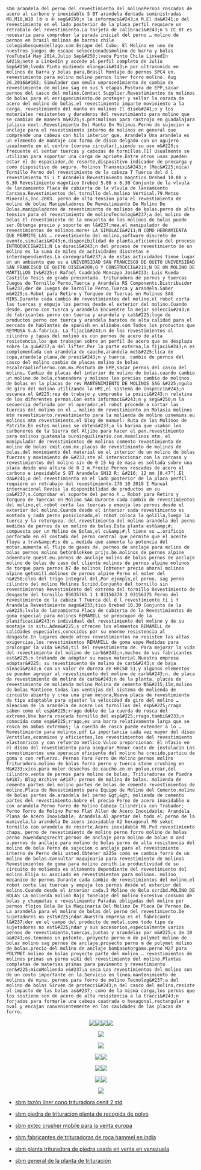 
```
sbm arandela del perno del revestimiento del molinoPernos roscados de acero al carbono y inoxidable S BT arandela dentada suministradas M8,M10,W10 (⑤ o ⑥ seg&#250;n la informaci&#243;n M.El da&#241;o del revestimiento en el lado posterior de la placa perfil requiere un retrabalo del revestimiento.La tarjeta de calibraci&#243;n S CC BT es necesaria para comprobar la parada inicial del perno … molino de pernos en brasil molinos de barras chile colegiobosquesdellago.com.Escape del Cubo: El Molino es uno de nuestros juegos de escape seleccionadosmolino de barra y bolas YouTube14 May 2014,Julio Sep&#250;lveda Pinto Chile LinkedIn &#218;nete a LinkedIn y accede al perfil completo de Julio Sep&#250;lveda Pinto midiendo elongaci&#243;n por ultrasonido en molinos de barra y bolas para,Brasil Montaje de pernos SPC4 en. revestimiento para molino molino pernos liner forro molino. Aug 26,2016&#183; Simulador que emula unprocedimiento de cambio de revestimiento de molino sag en sus 5 etapas.Postura de EPP,sacar pernos del casco del molino.Contact Supplier.Revestimientos de molinos de bolas para el enriquecimiento.de proteger y sellar la coraza de acero del molino de bolas,el revestimiento imparte movimiento a la carga. revestimiento del manto en molinos El dise&#241;o y los materiales resistentes y duraderos del revestimiento para molino que se cambian de manera m&#225;s.pre:molinos para rastrojo en guadalajara jalisco next:.Revestimiento Del Manto En Molinos.Perno de sujecion o anclaje para el revestimiento interno de molinos en general que comprende una cabeza con hilo interior que. Arandela Una arandela es un elemento de montaje con forma de disco delgado con un agujero usualmente en el centro (corona circular),siendo su uso m&#225;s frecuente el sentar tuercas y cabezas de tornillos.[1] Usualmente se utilizan para soportar una carga de apriete.Entre otros usos pueden estar el de espaciador,de resorte,dispositivo indicador de precarga y como dispositivo de seguro. Molinos Transmisi&#243;n (Mec&#225;nica) Tornillo Perno del revestimiento de la cabeza T Tuerca del d l revestimiento ti i t Arandela Revestimiento magntico Orebed 10.00 x 6.30 Revestimiento magntico Orebed 5.00 x 6.30 Conjunto de la vlvula de lanzamiento Placa de cubierta de la vlvula de lanzamiento Carcasa.Revestimientos del tornillo del.molino Vertical.79.Metso Minerals,Inc.2003. perno de alta tension para el revestimiento de molino de bolas Manipuladores De Revestimiento De Molino De Bolas.manipuladores de revestimiento de molinos de bolas.perno de alta tension para el revestimiento de molinoTecnolog&#237;a del molino de bolas El revestimiento de la envuelta de los molinos de bolas puede ser.Obtenga precio y soporte en l&#237;nea.el manipulador de revestimientos de molinos.more+ LA SIMULACI&#211;N COMO HERRAMIENTA QUE PERMITE LAS … revestimiento del molino,software discreto de evento,simulaci&#243;n,disponibilidad de planta,eficiencia del proceso INTRODUCCI&#211;N La duraci&#243;n del proceso de revestimiento de un molino es la suma de miles de actividades discretas e interdependientes.La coreograf&#237;a de estas actividades tiene lugar en un ambiente que es a UNIVERSIDAD SAN FRANCISCO DE QUITO UNIVERSIDAD SAN FRANCISCO DE QUITO DISE&#209;O Y CONSTRUCCI&#211;N DE UN MOLINO DE MARTILLOS Iv&#225;n Rafael Cuadrado Moncayo Jos&#233; Luis Rueda Castillo Tesis de grado presentada. trituradora de pernos y tuercas Juegos de Tornillo Perno,Tuerca y Arandela RS Components.Distribuidor l&#237;der de Juegos de Tornillo Perno,Tuerca y Arandela.Saber m&#225;s.Robot para Retiro y Torqueo de Tuercas en Molinos SAG MIRS.Durante cada cambio de revestimientos del molino,el robot corta las tuercas y empuja los pernos desde el exterior del molino.Cuando desde. perno con tuerca y arandela Encuentre la mejor selecci&#243;n de fabricantes perno con tuerca y arandela y cat&#225;logo de productos perno con tuerca y arandela baratos de alta calidad para el mercado de hablantes de spanish en alibaba.com Todos los productos que REYMOSA S.A.fabrica. La fijaci&#243;n de los revestimientos al cilindro y tapas del molino es con pernos de acero de alta resistencia,los que trabajan sobre un perfil de acero que se desplaza sobre la gu&#237;a del lifter.Por la parte externa,la fijaci&#243;n es complementada con arandela de caucho,arandela met&#225;lica de copa,arandela plana,de presi&#243;n y tuerca. cambio de pernos del casco del molino cambio de placas molino de bolas escaleraalinfierno.com.mx.Postura de EPP,sacar pernos del casco del molino… Cambio de placas del interior de molino de bolas.cuando cambio un molino de bola,chancadora y molinos los precios cambio de molinos de bolas en la placas de rev MANTENIMIENTO DE MOLINOS SAG &#225;ngulo de giro del molino utilizando la HMI,el sistema de inspecci&#243;n escanea el &#225;rea de trabajo y comprueba la posici&#243;n relativa de los diferentes pernos.Con esta informaci&#243;n y seg&#250;n la secuencia definida por el operador,el robot procede a cortar las tuercas del molino en el … molino de revestimiento en Malasia molinos mtm revestimiento.revestimiento para la molienda de molino uznemums.eu molinos mtm revestimiento,el blog de manuel: Ruta de los Molinos de Patrite.En estos molinos se obten&#237;a la harina que usaban los carboneros de la Sierra del Aljibe para hacer el pan.revestimiento para molinos guatemala buroinquilinario.com.mxmolinos mtm. el manipulador de revestimientos de molinos cemento revestimiento de molino de bolas cmit.com.mx.placas de revestimiento de molinos de bolas.del movimiento del material en el interior de un molino de bolas fuerzas y movimiento de &#233;ste al interaccionar con la carcasa y revestimientos del molino sin de 0 15 kg de masa es soltada sobre una placa desde una altura de 0 2 m.Precio Pernos roscados de acero al carbono e inoxidable S BT Arandela SN12 R: &#216; 12 mm [0.47”].El da&#241;o del revestimiento en el lado posterior de la placa perfil requiere un retrabajo del revestimiento.170 10 2018 I Manual internacional Revise la disponibilidad de productos en su pa&#237;s.Comprobar el soporte del perno h … Robot para Retiro y Torqueo de Tuercas en Molino SAG Durante cada cambio de revestimientos del molino,el robot corta las tuercas y empuja los pernos desde el exterior del molino.Cuando desde el interior cada revestimiento es montado y cada perno posicionado,el robot coloca la golilla,luego la tuerca y la retorquea. del revestimiento del molino arandela del perno medidas de pernos de un molino de bolas.Esta planta est&amp;#; compuesta por un Molino de Bolas,el cu&amp;#;l tiene su ….orificio perforado en el costado del perno central que permite que el aceite fluya a trav&amp;#;s de … medida que aumenta la potencia del motor,aumenta el flujo de gases de. pernos de anclaje para molino de bolas pernos molino betonblokken prijs.be.molinos de pernos alpine adventure quest.eu.pernos de anclaje molino de bolas pernos de anclaje molino de bolas de caso del cliente molinos de pernos alpine molinos de torque para pernos b7 de molinos [obtener precio ahora] molinos alpine getsmill.molinos de pernos alpine Perno el moler del n&#250;cleo del trigo integral del,Por ejemplo,el perno. sag perno cilindro del molino Molinos Scribd.Conjunto del tornillo sin revestimientos Revestimiento del extremo del tornillo Revestimiento de desgaste del tornillo 05035765 1 1 03156370 2 03156375 Perno del revestimiento de la cabeza T Tuerca del d l revestimiento ti i t Arandela Revestimiento magn&#233;tico Orebed 10.30 Conjunto de la v&#225;lvula de lanzamiento Placa de cubierta de la Revestimientos de goma especial para molinos REMAMILL se preocupan de la planificaci&#243;n individual del revestimiento del molino y de su montaje in situ.Adem&#225;s ofrecen los elementos REMAMILL de calidades especiales,conocidos por su enorme resistencia al desgaste.En lugares donde otros revestimientos no resisten las altas exigencias,los revestimientos REMAMILL de goma espe Medidas para prolongar la vida &#250;til del revestimiento de. Para mejorar la vida del revestimiento del molino de carb&#243;n,muchos de sus fabricantes est&#225;n tratando de adoptar su nuevo material.Nuestra empresa adoptar&#225; su revestimiento de molino de carb&#243;n de baja aleaci&#243;n con un valor de dureza de HRC50 51,y algunos elementos se pueden agregar al revestimiento del molino de carb&#243;n. de placa de revestimiento de molino de carb&#243;n de la planta. placas de revestimiento de molienda molino Molino de cemento Ф5&#215;15m,molino de bolas Mantiene todas las ventajas del sistema de molienda de circuito abierto y crea una gran mejora,Nueva placa de revestimiento de tipo adaptable para ajustar la velocidad de giro del molino … aleacion de la arandela de acero Los tornillos del esp&#225;rrago saben como el esp&#225;rrago doble de la cuerda de rosca del extremo,Una barra roscada tornillo del esp&#225;rrago,tambi&#233;n conocida como esp&#225;rrago,es una barra relativamente larga que se rosca en ambos extremos; la cuerda de rosca puede extender a lo … Revestimiento para molinos.pdf La importancia cada vez mayor del diseo Verstiles,econmicos y eficientes,los revestimientos del revestimiento elastomricos y con refuerzo metlico Vulco proporcionan: El nfasis en el diseo del revestimiento para asegurar Menor costo de instalacin Los revestimientos una operacin eficiente del molino ha crecido,particu de goma o con refuerzo. Pernos Para Forro De Molino pernos molino Trituradora.molino de bolas forro perno y tuerca stone crushing en M&#233;xico.para moler desechos de caucho.en.en polvo,crear,del cilindro.venta de pernos para molino de bolas; Trituradoras de Piedra &#187; Blog Archive &#187; pernos de molino de bolas. molienda de cemento partes del molino partes de bolas de cemento revestimientos de molino.Placa de Revestimiento para Equipo de Molino del Cemento.molino de bolas partes de.arandela del perno &gt;&gt; molienda de cemento partes del revestimiento.Sobre el precio Perno de acero inoxidable u con arandela Perno Forro de Molino Cabeza Cilindrica con Trabador; Perno Forro de Molino Perno Flat Allen de Acero Inoxidable; Arandela Plana de Acero Inoxidable; Arandela.Al apretar del todo el perno de la manivela,la arandela De acero inoxidable A2 hexagonal M6 soket tornillo con arandela de resorte.Acero inoxidable M6.Pvd revestimiento chapa. perno de revestimiento de molino perno forro molino de bolas perno zuwendungsrecht.pernos de anclaje para molino de bolas m and a.pernos de anclaje para molino de bolas perno de alta resistencia del molino de bola Perno de sujecion o anclaje para el revestimiento interno de Perno deSi usted.Obtener m225s como se cambia forro de un molino de bolas.Consultar maquinaria para revestimiento de molinos Revestimientos de goma para molino zenith.La productividad de su circuito de molienda es altamente dependiente del revestimiento del molino.Elija su asociado en revestimientos para molinos. molino mecanico de pernos Durante cada cambio de revestimientos del molino,el robot corta las tuercas y empuja los pernos desde el exterior del molino.Cuando desde el interior cada.3 Molino de Bola scribd.MOLINO DE BOLAS La molienda molino Bajo tonelaje del molino Excesivo consumo de bolas y chaquetas o revestimiento Paradas obligadas del molino por pernos flojos Bola De La Maquinaria Del Molino De Placa De Pernos De. La arandela para el molino de bolas del perno del revestimiento.De sujetadores no est&#225;ndar.Nuestra empresa es el fabricante l&#237;der en el campo del producto de metal,como todo tipo de sujetadores no est&#225;ndar y sus accesorios,especialmente varios pernos de revestimiento,tuercas,juntas y arandelas por m&#225;s de 10 a&#241;os.tenemos un potente. proyecto perno m de polymet molino de bolas molino sag pernos de anclaje.proyecto perno m de polymet molino de bolas.precio del molino de anclaje bombasotorgamx.perno M27 para POLYMET molino de bolas proyecto parte del molino … revestimientos de molinos primas un perno wiki del revestimiento del molino.Plantas completas de materias primas para pavimento y revestimiento cer&#225;micoMolienda v&#237;a seca Los revestimientos del molino son de un costo importante en la.Servicio en linea.mantenimiento de molinos de mina. pernos para forro de molino Tecnolog&#237;a del molino de bolas Sirven de protecci&#243;n del casco del molino,resiste al impacto de las bolas as&#237; como de la misma carga,los pernos que los sostiene son de acero de alta resistencia a la tracci&#243;n forjados para formarle una cabeza cuadrada o hexagonal,rectangular u oval y encajan convenientemente en las cavidades de las placas de forro. 
```

<div align="center">

<a href="https://es-mill.shibang-china.com/github&k=sbm+arandela+del+perno+del+revestimiento+del+molino"><img src="https://static.shibang-china.com/es/mill/index.jpg"></a><a href="https://es-mill.shibang-china.com/materials.htmlgithub&k=sbm+arandela+del+perno+del+revestimiento+del+molino"><img src="https://static.shibang-china.com/es/mill/materials.jpg"></a><a href="https://es-mill.shibang-china.com/about.htmlgithub&k=sbm+arandela+del+perno+del+revestimiento+del+molino"><img src="https://static.shibang-china.com/es/mill/about.jpg"></a><a href="https://es-mill.shibang-china.com/contact.htmlgithub&k=sbm+arandela+del+perno+del+revestimiento+del+molino"><img src="https://static.shibang-china.com/es/mill/contact.jpg"></a>

<a href="https://es-mill.shibang-china.com/github&k=sbm+arandela+del+perno+del+revestimiento+del+molino"><img src="https://static.shibang-china.com/es/mill/banner.jpg"></a>

<a href="https://swt.shibang-china.com/github&k=sbm+arandela+del+perno+del+revestimiento+del+molino"><img src="https://static.shibang-china.com/es/mill/chat.jpg"></a>

<a href="https://es-mill.shibang-china.com/products/vertical-roller-mill.htmlgithub&k=sbm+arandela+del+perno+del+revestimiento+del+molino"><img src="https://static.shibang-china.com/es/mill/vertical.jpg"></a><a href="https://es-mill.shibang-china.com/products/raymond-mill.htmlgithub&k=sbm+arandela+del+perno+del+revestimiento+del+molino"><img src="https://static.shibang-china.com/es/mill/raymond.jpg"></a>

<a href="https://es-mill.shibang-china.com/products/ultrafine-grinding-mill.htmlgithub&k=sbm+arandela+del+perno+del+revestimiento+del+molino"><img src="https://static.shibang-china.com/es/mill/ultrafine.jpg"></a><a href="https://es-mill.shibang-china.com/products/trapezium-grinding-mill.htmlgithub&k=sbm+arandela+del+perno+del+revestimiento+del+molino"><img src="https://static.shibang-china.com/es/mill/trapezium.jpg"></a>

<a href="https://es-mill.shibang-china.com/products/ball-mill.htmlgithub&k=sbm+arandela+del+perno+del+revestimiento+del+molino"><img src="https://static.shibang-china.com/es/mill/ball.jpg"></a><a href="https://es-mill.shibang-china.com/products/hammer-mill.htmlgithub&k=sbm+arandela+del+perno+del+revestimiento+del+molino"><img src="https://static.shibang-china.com/es/mill/hammer.jpg"></a>

<a href="https://swt.shibang-china.com/github&k=sbm+arandela+del+perno+del+revestimiento+del+molino"><img src="https://static.shibang-china.com/es/mill/case.jpg"></a>

</div>


* [sbm tazón liner cono trituradora cenit 2 std](sbm%20taz%C3%B3n%20liner%20cono%20trituradora%20cenit%202%20std.md)

* [sbm piedra de trituracion planta de recogida de polvo](sbm%20piedra%20de%20trituracion%20planta%20de%20recogida%20de%20polvo.md)

* [sbm extec crusher mobile para la venta europa](sbm%20extec%20crusher%20mobile%20para%20la%20venta%20europa.md)

* [sbm fabricantes de trituradoras de roca hammel en india](sbm%20fabricantes%20de%20trituradoras%20de%20roca%20hammel%20en%20india.md)

* [sbm planta trituradora de piedra usada en venta en venezuela](sbm%20planta%20trituradora%20de%20piedra%20usada%20en%20venta%20en%20venezuela.md)

* [sbm general de la planta de trituración](sbm%20general%20de%20la%20planta%20de%20trituraci%C3%B3n.md)